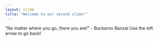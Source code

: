 ```yaml
---
layout: slide
title: "Welcome to our second slide!"
---
```

"No matter where you go, there you are!" - Buckaroo Banzai
Use the left arrow to go back!